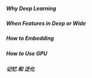 ##### Why Deep Learning

##### When Features in Deep or Wide

##### How to Embedding

##### How to Use GPU

##### 记忆 和 泛化

#####